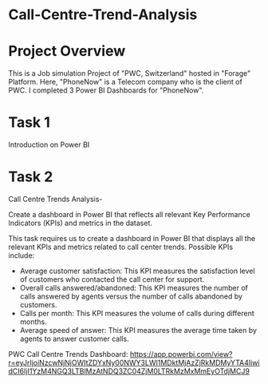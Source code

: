 # Call-Centre-Trend-Analysis


# Project Overview
This is a Job simulation Project of "PWC, Switzerland" hosted in "Forage" Platform. 
Here, "PhoneNow" is a Telecom company who is the client of PWC. I completed 3 Power BI Dashboards for "PhoneNow".

# Task 1 
Introduction on Power BI

# Task 2
Call Centre Trends Analysis-

Create a dashboard in Power BI that reflects all relevant Key Performance Indicators (KPIs) and metrics in the dataset.

This task requires us to create a dashboard in Power BI that displays all the relevant KPIs and metrics related to call center trends. Possible KPIs include:

* Average customer satisfaction: This KPI measures the satisfaction level of customers who contacted the call center for support.
* Overall calls answered/abandoned: This KPI measures the number of calls answered by agents versus the number of calls abandoned by customers.
* Calls per month: This KPI measures the volume of calls during different months.
* Average speed of answer: This KPI measures the average time taken by agents to answer customer calls. 

PWC Call Centre Trends Dashboard: https://app.powerbi.com/view?r=eyJrIjoiNzcwNjNjOWItZDYxNy00NWY3LWI1MDktMjAzZjRkMDMyYTA4IiwidCI6IjI1YzM4NGQ3LTBlMzAtNDQ3ZC04ZjM0LTRkMzMxMmEyOTdjMCJ9
